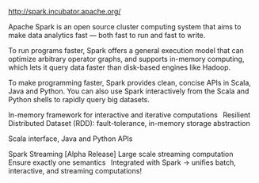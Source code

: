 http://spark.incubator.apache.org/

Apache Spark is an open source cluster computing system that aims to make data analytics fast — both fast to run and fast to write.

To run programs faster, Spark offers a general execution model that can optimize arbitrary operator graphs, and supports in-memory computing, which lets it query data faster than disk-based engines like Hadoop.

To make programming faster, Spark provides clean, concise APIs in Scala, Java and Python. You can also use Spark interactively from the Scala and Python shells to rapidly query big datasets.


In-memory framework for interactive and iterative computations
  Resilient Distributed Dataset (RDD): fault-tolerance, in-memory storage abstraction

Scala interface, Java and Python APIs



Spark Streaming [Alpha Release] 
  Large scale streaming computation 
  Ensure exactly one semantics 
  Integrated with Spark -> unifies batch, interactive, and streaming computations! 

